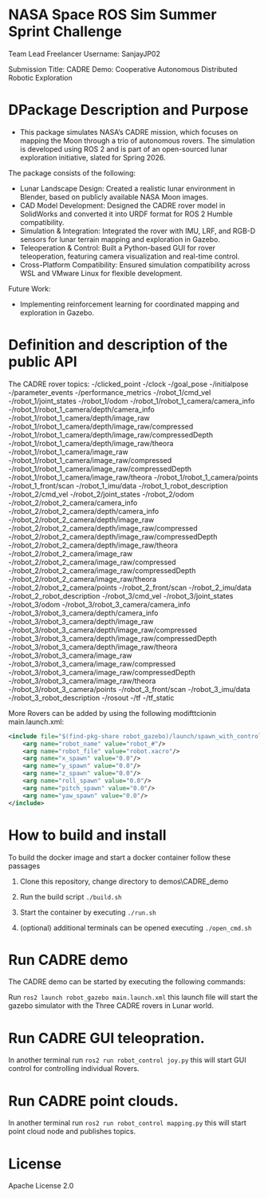 # NASA Space ROS Sim Summer Sprint Challenge

Team Lead Freelancer Username: SanjayJP02

Submission Title: CADRE Demo: Cooperative Autonomous Distributed Robotic Exploration

# DPackage Description and Purpose

- This package simulates NASA’s CADRE mission, which focuses on mapping the Moon through a trio of autonomous rovers. The simulation is developed using ROS 2 and is part of an open-sourced lunar exploration initiative, slated for Spring 2026.


The package consists of the following:

- Lunar Landscape Design: Created a realistic lunar environment in Blender, based on publicly available NASA Moon images.
- CAD Model Development: Designed the CADRE rover model in SolidWorks and converted it into URDF format for ROS 2 Humble compatibility.
- Simulation & Integration: Integrated the rover with IMU, LRF, and RGB-D sensors for lunar terrain mapping and exploration in Gazebo.
- Teleoperation & Control: Built a Python-based GUI for rover teleoperation, featuring camera visualization and real-time control.
- Cross-Platform Compatibility: Ensured simulation compatibility across WSL and VMware Linux for flexible development.

Future Work:

- Implementing reinforcement learning for coordinated mapping and exploration in Gazebo.

# Definition and description of the public API


The CADRE rover topics:
-/clicked_point
-/clock
-/goal_pose
-/initialpose
-/parameter_events
-/performance_metrics
-/robot_1/cmd_vel
-/robot_1/joint_states
-/robot_1/odom
-/robot_1/robot_1_camera/camera_info
-/robot_1/robot_1_camera/depth/camera_info
-/robot_1/robot_1_camera/depth/image_raw
-/robot_1/robot_1_camera/depth/image_raw/compressed
-/robot_1/robot_1_camera/depth/image_raw/compressedDepth
-/robot_1/robot_1_camera/depth/image_raw/theora
-/robot_1/robot_1_camera/image_raw
-/robot_1/robot_1_camera/image_raw/compressed
-/robot_1/robot_1_camera/image_raw/compressedDepth
-/robot_1/robot_1_camera/image_raw/theora
-/robot_1/robot_1_camera/points
-/robot_1_front/scan
-/robot_1_imu/data
-/robot_1_robot_description
-/robot_2/cmd_vel
-/robot_2/joint_states
-/robot_2/odom
-/robot_2/robot_2_camera/camera_info
-/robot_2/robot_2_camera/depth/camera_info
-/robot_2/robot_2_camera/depth/image_raw
-/robot_2/robot_2_camera/depth/image_raw/compressed
-/robot_2/robot_2_camera/depth/image_raw/compressedDepth
-/robot_2/robot_2_camera/depth/image_raw/theora
-/robot_2/robot_2_camera/image_raw
-/robot_2/robot_2_camera/image_raw/compressed
-/robot_2/robot_2_camera/image_raw/compressedDepth
-/robot_2/robot_2_camera/image_raw/theora
-/robot_2/robot_2_camera/points
-/robot_2_front/scan
-/robot_2_imu/data
-/robot_2_robot_description
-/robot_3/cmd_vel
-/robot_3/joint_states
-/robot_3/odom
-/robot_3/robot_3_camera/camera_info
-/robot_3/robot_3_camera/depth/camera_info
-/robot_3/robot_3_camera/depth/image_raw
-/robot_3/robot_3_camera/depth/image_raw/compressed
-/robot_3/robot_3_camera/depth/image_raw/compressedDepth
-/robot_3/robot_3_camera/depth/image_raw/theora
-/robot_3/robot_3_camera/image_raw
-/robot_3/robot_3_camera/image_raw/compressed
-/robot_3/robot_3_camera/image_raw/compressedDepth
-/robot_3/robot_3_camera/image_raw/theora
-/robot_3/robot_3_camera/points
-/robot_3_front/scan
-/robot_3_imu/data
-/robot_3_robot_description
-/rosout
-/tf
-/tf_static


More Rovers can be added by using the following modifttcionin main.launch.xml:

```xml
<include file="$(find-pkg-share robot_gazebo)/launch/spawn_with_control.launch.xml">
    <arg name="robot_name" value="robot_#"/>
    <arg name="robot_file" value="robot.xacro"/>
    <arg name="x_spawn" value="0.0"/>
    <arg name="y_spawn" value="0.0"/>
    <arg name="z_spawn" value="0.0"/>
    <arg name="roll_spawn" value="0.0"/>
    <arg name="pitch_spawn" value="0.0"/>
    <arg name="yaw_spawn" value="0.0"/>
</include>
```

# How to build and install

To build the docker image and start a docker container follow these passages

1. Clone this repository, change directory to demos\CADRE_demo

2. Run the build script ```./build.sh```

3. Start the container by executing ```./run.sh```

4. (optional) additional terminals can be opened executing ```./open_cmd.sh```

# Run CADRE demo

The CADRE demo can be started by executing the following commands:

Run ```ros2 launch robot_gazebo main.launch.xml``` this launch file will start the gazebo simulator with the Three CADRE rovers in Lunar world.


# Run CADRE GUI teleopration.

In another terminal run ```ros2 run robot_control joy.py``` this will start GUI control for controlling individual Rovers.

# Run CADRE point clouds.

In another terminal run ```ros2 run robot_control mapping.py``` this will start point cloud node and publishes topics.



# License

Apache License 2.0